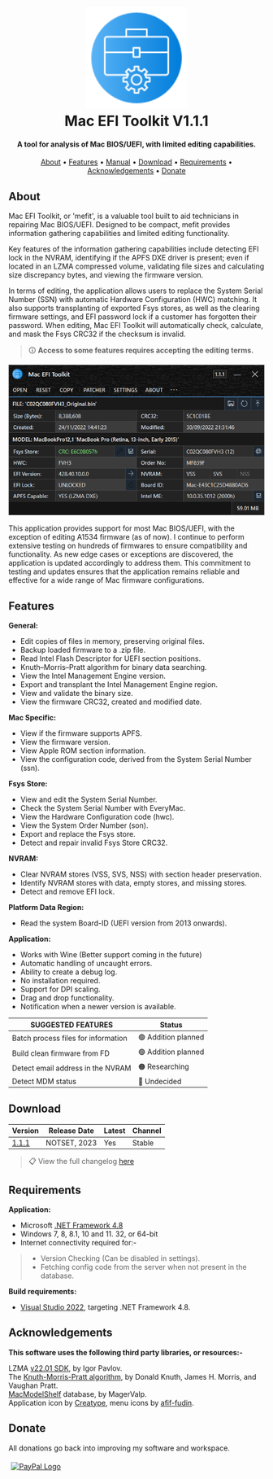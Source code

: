 <h1 align="center">
<img width="200" src="files/images/img128px.png" alt="SMCFT Logo">
<br>
Mac EFI Toolkit V1.1.1
</h1>

<h4 align="center">A tool for analysis of Mac BIOS/UEFI, with limited editing capabilities.</h4>
<p align="center">
  <a href="#about">About</a> •
  <a href="#features">Features</a> •
  <a href="MANUAL.md">Manual</a> •
  <a href="#download">Download</a> •
  <a href="#requirements">Requirements</a> •
  <a href="#acknowledgements">Acknowledgements</a> •
  <a href="#donate">Donate</a>
</p>

## About

Mac EFI Toolkit, or 'mefit', is a valuable tool built to aid technicians in repairing Mac BIOS/UEFI. Designed to be compact, mefit provides information gathering capabilities and limited editing functionality.

Key features of the information gathering capabilities include detecting EFI lock in the NVRAM, identifying if the APFS DXE driver is present; even if located in an LZMA compressed volume, validating file sizes and calculating size discrepancy bytes, and viewing the firmware version.

In terms of editing, the application allows users to replace the System Serial Number (SSN) with automatic Hardware Configuration (HWC) matching. It also supports transplanting of exported Fsys stores, as well as the clearing firmware settings, and EFI password lock if a customer has forgotten their password. When editing, Mac EFI Toolkit will automatically check, calculate, and mask the Fsys CRC32 if the checksum is invalid.

>🛈 **Access to some features requires accepting the editing terms.**

<img width="550" src="files/images/met.png" alt="MET">

This application provides support for most Mac BIOS/UEFI, with the exception of editing A1534 firmware (as of now). I continue to perform extensive testing on hundreds of firmwares to ensure compatibility and functionality. As new edge cases or exceptions are discovered, the application is updated accordingly to address them. This commitment to testing and updates ensures that the application remains reliable and effective for a wide range of Mac firmware configurations.

## Features

**General:**
- Edit copies of files in memory, preserving original files.
- Backup loaded firmware to a .zip file.
- Read Intel Flash Descriptor for UEFI section positions.
- Knuth–Morris–Pratt algorithm for binary data searching.
- View the Intel Management Engine version.
- Export and transplant the Intel Management Engine region.
- View and validate the binary size.
- View the firmware CRC32, created and modified date.

**Mac Specific:**
- View if the firmware supports APFS.
- View the firmware version.
- View Apple ROM section information.
- View the configuration code, derived from the System Serial Number (ssn).

**Fsys Store:**
- View and edit the System Serial Number.
- Check the System Serial Number with EveryMac.
- View the Hardware Configuration code (hwc).
- View the System Order Number (son).
- Export and replace the Fsys store.
- Detect and repair invalid Fsys Store CRC32.

**NVRAM:**
- Clear NVRAM stores (VSS, SVS, NSS) with section header preservation.
- Identify NVRAM stores with data, empty stores, and missing stores.
- Detect and remove EFI lock.

**Platform Data Region:**
- Read the system Board-ID (UEFI version from 2013 onwards).

**Application:**
- Works with Wine (Better support coming in the future)
- Automatic handling of uncaught errors.
- Ability to create a debug log.
- No installation required.
- Support for DPI scaling.
- Drag and drop functionality.
- Notification when a newer version is available.

| SUGGESTED FEATURES                         | Status                |
|--------------------------------------------|-----------------------|
| Batch process files for information        |🟢 Addition planned    |
| Build clean firmware from FD               |🟢 Addition planned    |
| Detect email address in the NVRAM          |🟠 Researching         |
| Detect MDM status                          |🔴 Undecided           |

## Download

| Version| Release Date| Latest | Channel |
|--------|-------------|--------|---------|
|[1.1.1](https://github.com/MuertoGB/MacEfiToolkit/releases/latest)| NOTSET, 2023 | Yes | Stable |

> 📋 View the full changelog [here](CHANGELOG.md)

## Requirements

**Application:**
- Microsoft [.NET Framework 4.8](https://dotnet.microsoft.com/en-us/download/dotnet-framework/net48)
- Windows 7, 8, 8.1, 10 and 11. 32, or 64-bit
- Internet connectivity required for:-
> - Version Checking (Can be disabled in settings).
> - Fetching config code from the server when not present in the database.

**Build requirements:**
- [Visual Studio 2022](https:/visualstudio.microsoft.com/vs/), targeting .NET Framework 4.8.

## Acknowledgements

**This software uses the following third party libraries, or resources:-**

LZMA [v22.01 SDK](https://www.7-zip.org/sdk.html), by Igor Pavlov.\
The [Knuth-Morris-Pratt algorithm](https://en.wikipedia.org/wiki/Knuth%E2%80%93Morris%E2%80%93Pratt_algorithm), by Donald Knuth, James H. Morris, and  Vaughan Pratt.\
[MacModelShelf](https://github.com/MagerValp/MacModelShelf) database, by MagerValp.\
Application icon by [Creatype](https://www.flaticon.com/free-icon/toolkit_6457096?term=toolkit&page=1&position=38&origin=search&related_id=6457096), menu icons by [afif-fudin](https://www.flaticon.com/authors/afif-fudin).

## Donate

All donations go back into improving my software and workspace.

<a href="https://www.paypal.com/donate/?hosted_button_id=Z88F3UEZB47SQ"><img width="160" src="https://www.paypalobjects.com/webstatic/mktg/Logo/pp-logo-200px.png" alt="PayPal Logo" vspace="5" hspace="5"></a>
